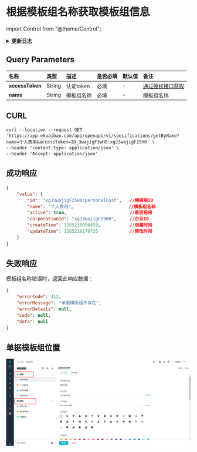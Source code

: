 # 根据模板组名称获取模板组信息

import Control from "@theme/Control";

<Control
method="GET"
url="/api/openapi/v1/specifications/getByName"
/>

<details>
  <summary><b>更新日志</b></summary>
  <div>
    <a href="https://docs.ekuaibao.com/docs/open-api/notice/update-log" target="_blank"><b>1.0.0</b></a> -> 🆕 新增了本接口。<br/>
  </div>
</details>

## Query Parameters

| 名称 | 类型 | 描述 | 是否必填 | 默认值 | 备注 |
| :--- | :--- | :--- | :--- |:--- | :--- |
| **accessToken** | String  | 认证token	| 必填 | - | [通过授权接口获取](/docs/open-api/getting-started/auth) |
| **name**        | String  | 模板组名称  | 必填 | - | 模板组名称|

## CURL
```shell
curl --location --request GET 'https://app.ekuaibao.com/api/openapi/v1/specifications/getByName?name=个人费用&accessToken=ID_3wajigF3wH0:xgJ3wajigF25H0' \
--header 'content-type: application/json' \
--header 'Accept: application/json'
```

## 成功响应
```json
{
    "value": {
        "id": "xgJ3wajigF25H0:personalCost",   //模板组ID
        "name": "个人费用",                     //模板组名称
        "active": true,                        //是否启用
        "corporationId": "xgJ3wajigF25H0",     //企业ID
        "createTime": 1585218096459,           //创建时间
        "updateTime": 1585218170725            //修改时间
    }
}
```

## 失败响应
模板组名称错误时，返回此响应数据：
```json
{
    "errorCode": 412,
    "errorMessage": "单据模版组不存在",
    "errorDetails": null,
    "code": null,
    "data": null
}
```

## 单据模板组位置

![单据模板组位置](images/单据模板组.png)
